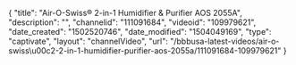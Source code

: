 {
    "title": "Air-O-Swiss&reg; 2-in-1 Humidifier &amp; Purifier AOS 2055A",
    "description": "",
    "channelid": "111091684",
    "videoid": "109979621",
    "date_created": "1502520746",
    "date_modified": "1504049169",
    "type": "captivate",
    "layout": "channelVideo",
    "url": "\/bbbusa-latest-videos\/air-o-swiss\u00c2-2-in-1-humidifier-purifier-aos-2055a\/111091684-109979621"
}